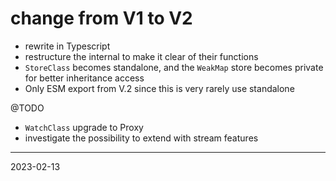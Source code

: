 # change from V1 to V2

- rewrite in Typescript
- restructure the internal to make it clear of their functions
- `StoreClass` becomes standalone, and the `WeakMap` store becomes private for better inheritance access
- Only ESM export from V.2 since this is very rarely use standalone

@TODO

- `WatchClass` upgrade to Proxy
- investigate the possibility to extend with stream features

---

2023-02-13
